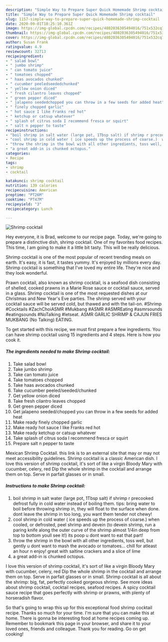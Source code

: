 ```yaml
---
description: "Simple Way to Prepare Super Quick Homemade Shrimp cocktail"
title: "Simple Way to Prepare Super Quick Homemade Shrimp cocktail"
slug: 1157-simple-way-to-prepare-super-quick-homemade-shrimp-cocktail
date: 2020-09-01T18:25:10.361Z
image: https://img-global.cpcdn.com/recipes/4802036305494016/751x532cq70/shrimp-cocktail-recipe-main-photo.jpg
thumbnail: https://img-global.cpcdn.com/recipes/4802036305494016/751x532cq70/shrimp-cocktail-recipe-main-photo.jpg
cover: https://img-global.cpcdn.com/recipes/4802036305494016/751x532cq70/shrimp-cocktail-recipe-main-photo.jpg
author: Susan Frank
ratingvalue: 4.9
reviewcount: 32713
recipeingredient:
- " salad bowl"
- " jumbo shrimp"
- " can tomato juice"
- " tomatoes chopped"
- " haas avocados chunked"
- " cucumber peeledseededchunked"
- " yellow onion diced"
- " fresh cilantro leaves chopped"
- " green pepper diced"
- " jalapeno seededchopped you can throw in a few seeds for added heat"
- " finely chopped garlic"
- " hot sauce I like Franks red hot"
- " ketchup or catsup whatever"
- " splash of citrus soda I recommend fresca or squirt"
- " salt n pepper to taste"
recipeinstructions:
- "boil shrimp in salt water (large pot, 1Tbsp salt) if shrimp r precooked defrost fully in cold water instead of boiling them.  tips:  bring water to boil before throwing shrimp in, they will float to the surface when done.  dont leave the shrimp in too long, you want them tender not chewy!"
- "cool shrimp in cold water ( ice speeds up the process of coarse.)  when cooled, or defrosted, peel shrimp and devein (to devein shrimp, run a paring knife along the outer curve of the shrimp almost 1/4in deep from top to bottom youll see it!) its poop u dont want to eat that part!"
- "throw the shrimp in the bowl with all other ingredients, toss well, but gently u dont want to mash the avocado or tomatoes...  chill for atleast an hour n enjoy!  great with saltine crackers and a slice of lime"
- "a great add-in is chunked octopus."
categories:
- Recipe
tags:
- shrimp
- cocktail

katakunci: shrimp cocktail 
nutrition: 139 calories
recipecuisine: American
preptime: "PT26M"
cooktime: "PT47M"
recipeyield: "3"
recipecategory: Lunch

---
```



![Shrimp cocktail](https://img-global.cpcdn.com/recipes/4802036305494016/751x532cq70/shrimp-cocktail-recipe-main-photo.jpg)

Hey everyone, it is Brad, welcome to our recipe page. Today, we're going to prepare a distinctive dish, shrimp cocktail. One of my favorites food recipes. This time, I am going to make it a little bit tasty. This will be really delicious.

Shrimp cocktail is one of the most popular of recent trending meals on earth. It's easy, it is fast, it tastes yummy. It's enjoyed by millions every day. Shrimp cocktail is something that I've loved my entire life. They're nice and they look wonderful.

Prawn cocktail, also known as shrimp cocktail, is a seafood dish consisting of shelled, cooked prawns in a Marie Rose sauce or cocktail sauce, served in a glass. Shrimp cocktail is one of the most requested dishes at our Christmas and New Year&#39;s Eve parties. The shrimp served with your cocktail sauce will be served cold, but thawed and with the tail-on. #Shrimp #Cocktails #ZachChoiASMR #Mukbang #ASMR #ASMREating #asmrsounds #eatingsounds #NoTalking #letseat. ASMR GARLIC SHRIMP &amp; CAJUN FRIES MUKBANG (No Talking) EATING.


To get started with this recipe, we must first prepare a few ingredients. You can have shrimp cocktail using 15 ingredients and 4 steps. Here is how you cook it.

<!--inarticleads1-->

##### The ingredients needed to make Shrimp cocktail:

1. Take  salad bowl
1. Take  jumbo shrimp
1. Take  can tomato juice
1. Take  tomatoes chopped
1. Take  haas avocados chunked
1. Take  cucumber peeled/seeded/chunked
1. Get  yellow onion diced
1. Take  fresh cilantro leaves chopped
1. Get  green pepper diced
1. Get  jalapeno seeded/chopped you can throw in a few seeds for added heat
1. Make ready  finely chopped garlic
1. Make ready  hot sauce I like Franks red hot
1. Make ready  ketchup or catsup whatever
1. Take  splash of citrus soda I recommend fresca or squirt
1. Prepare  salt n pepper to taste


Mexican Shrimp Cocktail. this link is to an external site that may or may not meet accessibility guidelines. Shrimp cocktail is a classic American dish. I love this version of shrimp cocktail, it&#39;s sort of like a virgin Bloody Mary with cucumber, celery, red Dip the whole shrimp in the cocktail and arrange them on top. Serve in parfait glasses or in small. 

<!--inarticleads2-->

##### Instructions to make Shrimp cocktail:

1. boil shrimp in salt water (large pot, 1Tbsp salt) if shrimp r precooked defrost fully in cold water instead of boiling them.  tips:  bring water to boil before throwing shrimp in, they will float to the surface when done.  dont leave the shrimp in too long, you want them tender not chewy!
1. cool shrimp in cold water ( ice speeds up the process of coarse.)  when cooled, or defrosted, peel shrimp and devein (to devein shrimp, run a paring knife along the outer curve of the shrimp almost 1/4in deep from top to bottom youll see it!) its poop u dont want to eat that part!
1. throw the shrimp in the bowl with all other ingredients, toss well, but gently u dont want to mash the avocado or tomatoes...  chill for atleast an hour n enjoy!  great with saltine crackers and a slice of lime
1. a great add-in is chunked octopus.


I love this version of shrimp cocktail, it&#39;s sort of like a virgin Bloody Mary with cucumber, celery, red Dip the whole shrimp in the cocktail and arrange them on top. Serve in parfait glasses or in small. Shrimp cocktail is all about the shrimp: big, fat, perfectly cooked gorgeous shrimp. See more ideas about shrimp cocktail, cocktail recipes, seafood recipes. A spicy cocktail sauce recipe that goes perfectly with shrimp or prawns, with plenty of horseradish flavor. 

So that's going to wrap this up for this exceptional food shrimp cocktail recipe. Thanks so much for your time. I'm sure that you can make this at home. There is gonna be interesting food at home recipes coming up. Remember to bookmark this page in your browser, and share it to your loved ones, friends and colleague. Thank you for reading. Go on get cooking!
